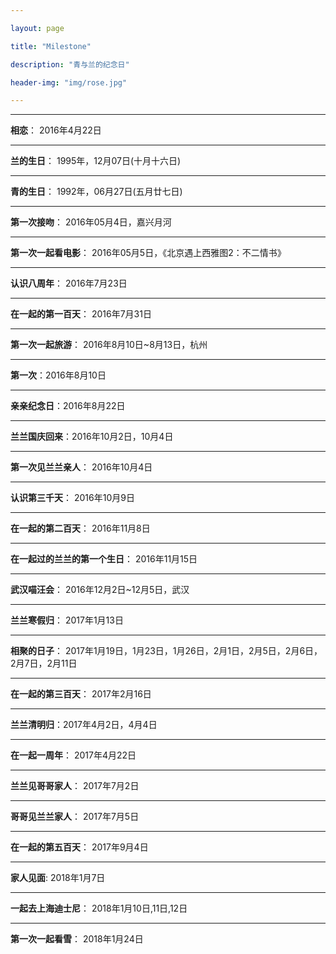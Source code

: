 ```yaml
---

layout: page

title: "Milestone"

description: "青与兰的纪念日"

header-img: "img/rose.jpg"

---
```


---

**相恋**： 2016年4月22日  

---

**兰的生日**： 1995年，12月07日(十月十六日) 

---

**青的生日**： 1992年，06月27日(五月廿七日)

---

**第一次接吻**： 2016年05月4日，嘉兴月河

---

**第一次一起看电影**： 2016年05月5日，《北京遇上西雅图2：不二情书》

---

**认识八周年**： 2016年7月23日

---

**在一起的第一百天**： 2016年7月31日

---

**第一次一起旅游**： 2016年8月10日~8月13日，杭州

---

**第一次**：2016年8月10日

---

**亲亲纪念日**：2016年8月22日

---

**兰兰国庆回来**：2016年10月2日，10月4日

---

**第一次见兰兰亲人**： 2016年10月4日

---

**认识第三千天**： 2016年10月9日

---

**在一起的第二百天**： 2016年11月8日

---

**在一起过的兰兰的第一个生日**： 2016年11月15日

---

**武汉喵汪会**： 2016年12月2日~12月5日，武汉

---

**兰兰寒假归**： 2017年1月13日

---

**相聚的日子**： 2017年1月19日，1月23日，1月26日，2月1日，2月5日，2月6日，2月7日，2月11日

---

**在一起的第三百天**： 2017年2月16日

---

**兰兰清明归**：2017年4月2日，4月4日

---

**在一起一周年**： 2017年4月22日

---

**兰兰见哥哥家人**： 2017年7月2日

---

**哥哥见兰兰家人**： 2017年7月5日

---

**在一起的第五百天**： 2017年9月4日

---

**家人见面**:  2018年1月7日

---

**一起去上海迪士尼**： 2018年1月10日,11日,12日

---

**第一次一起看雪**： 2018年1月24日
